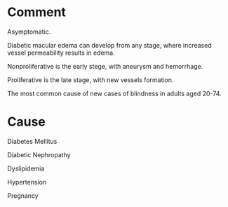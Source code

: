 # Comment

Asymptomatic.

Diabetic macular edema can develop from any stage, where increased vessel permeability results in edema.

Nonproliferative is the early stege, with aneurysm and hemorrhage.

Proliferative is the late stage, with new vessels formation.

The most common cause of new cases of blindness in adults aged 20-74.

# Cause

Diabetes Mellitus

Diabetic Nephropathy

Dyslipidemia

Hypertension

Pregnancy
